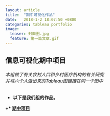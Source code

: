 ```yaml
---
layout: article
title:  "期中可视化作品"
date:   2018-1-2 18:07:50 +0800
categories: tableau portfolio
image:
  teaser: 封面图.jpg
  feature: 第一篇文章.gif
---
```

## 信息可视化期中项目

###### 本组做了有关农村人口和乡村医疗机构的有关研究<br>并将六个人做出来的Tableau图链接在同一个图中<b>
 + 以下是我们组的作品。
 
+* [期中项目](https://gigiily000.github.io/infovis/qizhong/example.html)
